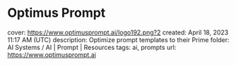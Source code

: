 # Optimus Prompt

cover: https://www.optimusprompt.ai/logo192.png?2
created: April 18, 2023 11:17 AM (UTC)
description: Optimize prompt templates to their Prime
folder: AI Systems / AI | Prompt | Resources
tags: ai, prompts
url: https://www.optimusprompt.ai